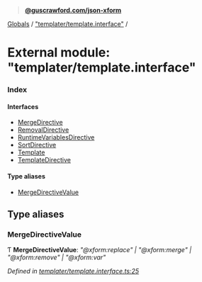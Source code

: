 > **[@guscrawford.com/json-xform](../README.md)**

[Globals](../globals.md) / ["templater/template.interface"](_templater_template_interface_.md) /

# External module: "templater/template.interface"

### Index

#### Interfaces

* [MergeDirective](../interfaces/_templater_template_interface_.mergedirective.md)
* [RemovalDirective](../interfaces/_templater_template_interface_.removaldirective.md)
* [RuntimeVariablesDirective](../interfaces/_templater_template_interface_.runtimevariablesdirective.md)
* [SortDirective](../interfaces/_templater_template_interface_.sortdirective.md)
* [Template](../interfaces/_templater_template_interface_.template.md)
* [TemplateDirective](../interfaces/_templater_template_interface_.templatedirective.md)

#### Type aliases

* [MergeDirectiveValue](_templater_template_interface_.md#mergedirectivevalue)

## Type aliases

###  MergeDirectiveValue

Ƭ **MergeDirectiveValue**: *"@xform:replace" | "@xform:merge" | "@xform:remove" | "@xform:var"*

*Defined in [templater/template.interface.ts:25](https://github.com/guscrawford-com/json-xform/blob/97f0b14/src/templater/template.interface.ts#L25)*